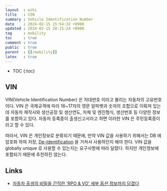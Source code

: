 ```yaml
---
layout  : wiki
title   : VIN
summary : Vehicle Identification Number
date    : 2024-02-15 15:54:32 +0900
updated : 2024-02-15 20:15:24 +0900
tag     : mobility
toc     : true
comment : true
public  : true
parent  : [[/mobility]]
latex   : true
---
```

* TOC
{:toc}

## VIN

VIN(Vehicle Identification Number) 은 차대번호 이라고 불리는 자동차의 고유번호이다. 
VIN 은 국제규격에 따라 16~17자의 영문 알파벳과 숫자의 조합으로 이뤄져 있는데 자동차 제작사와 생산공장 및 생산연도, 차체 및 엔진형식, 생산번호 등 다양한 정보를 포함하고 있다. 자동차 등록증이 출생신고서라고 하면 이러한 VIN 은 주민등록증이라고 할 수 있다.

따라서, VIN 은 개인정보로 분류되기 때문에, 만약 VIN 값을 사용하기 위해서는 DB 에 암호화 하여 저장, [De-Identification](https://baekjungho.github.io/wiki/theory/theory-deidentification/) 을 거쳐서 사용하던지 해야 한다.
VIN 값을 globally unique 로 사용할 수 있는지는 요구사항에 따라 달렸다. 하지만 개인정보에 포함되기 때문에 추천하진 않는다.

## Links

- [자동차 출생의 비밀을 간직한 'RPO & VO' 세부 옵션 정보까지 담겼다](https://auto.danawa.com/news/?Tab=A&Work=detail&no=5166750)